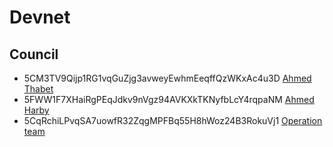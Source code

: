 # Devnet

## Council

- 5CM3TV9Qijp1RG1vqGuZjg3avweyEwhmEeqffQzWKxAc4u3D
  [Ahmed Thabet](../../../team/ahmed_thabet.md)
- 5FWW1F7XHaiRgPEqJdkv9nVgz94AVKXkTKNyfbLcY4rqpaNM
  [Ahmed Harby](../../../team/ahmed_harby.md)
- 5CqRchiLPvqSA7uowfR32ZqgMPFBq55H8hWoz24B3RokuVj1
  [Operation team](../../../team/samir_hosny.md)

